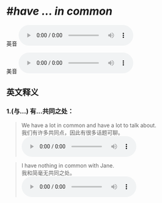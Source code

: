 # ***\#have ... in common*** 
英音
<audio src="./media/have ... in common1.aac" controls="controls"></audio>

美音
<audio src="./media/have ... in common2.aac" controls="controls"></audio>



  

英文释义
---
### 1.**(与…) 有…共同之处：**  

 > We have a lot in common and have a lot to talk about.  
 > 我们有许多共同点，因此有很多话题可聊。    
<audio src="./media/7-common.aac" controls="controls"></audio>

 > I have nothing in common with Jane.   
 > 我和简毫无共同之处。    
<audio src="./media/8-common.aac" controls="controls"></audio>


